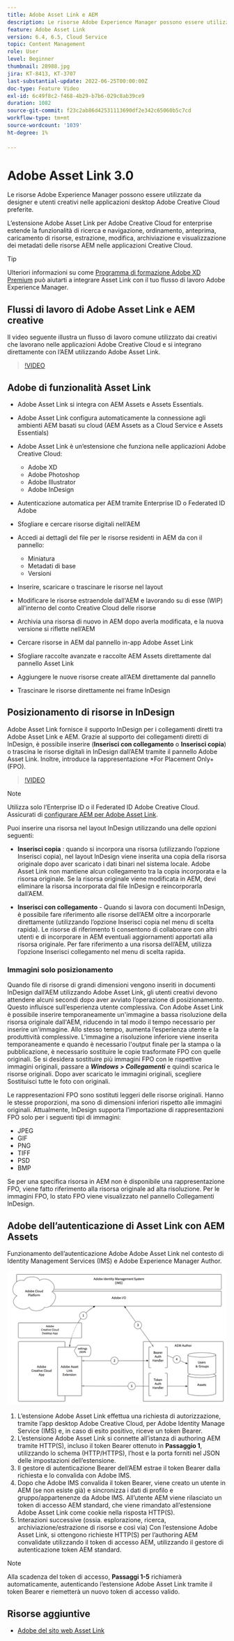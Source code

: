 ```yaml
---
title: Adobe Asset Link e AEM
description: Le risorse Adobe Experience Manager possono essere utilizzate da designer e utenti creativi nelle applicazioni desktop Adobe Creative Cloud preferite. L’estensione Adobe Asset Link per Adobe Creative Cloud for enterprise estende la funzionalità di ricerca e navigazione, ordinamento, anteprima, caricamento di risorse, estrazione, modifica, archiviazione e visualizzazione dei metadati delle risorse AEM negli strumenti Creative Cloud come Adobe XD, Photoshop, InDesign e Illustrator.
feature: Adobe Asset Link
version: 6.4, 6.5, Cloud Service
topic: Content Management
role: User
level: Beginner
thumbnail: 28988.jpg
jira: KT-8413, KT-3707
last-substantial-update: 2022-06-25T00:00:00Z
doc-type: Feature Video
exl-id: 6c49f8c2-f468-4b29-b7b6-029c8ab39ce9
duration: 1082
source-git-commit: f23c2ab86d42531113690df2e342c65060b5c7cd
workflow-type: tm+mt
source-wordcount: '1039'
ht-degree: 1%

---
```


# Adobe Asset Link 3.0

Le risorse Adobe Experience Manager possono essere utilizzate da designer e utenti creativi nelle applicazioni desktop Adobe Creative Cloud preferite.

L’estensione Adobe Asset Link per Adobe Creative Cloud for enterprise estende la funzionalità di ricerca e navigazione, ordinamento, anteprima, caricamento di risorse, estrazione, modifica, archiviazione e visualizzazione dei metadati delle risorse AEM nelle applicazioni Creative Cloud.

>[!TIP]
>
> Ulteriori informazioni su come [Programma di formazione Adobe XD Premium](https://helpx.adobe.com/support/xd.html) può aiutarti a integrare Asset Link con il tuo flusso di lavoro Adobe Experience Manager.

## Flussi di lavoro di Adobe Asset Link e AEM creative

Il video seguente illustra un flusso di lavoro comune utilizzato dai creativi che lavorano nelle applicazioni Adobe Creative Cloud e si integrano direttamente con l’AEM utilizzando Adobe Asset Link.

>[!VIDEO](https://video.tv.adobe.com/v/335927?quality=12&learn=on)

## Adobe di funzionalità Asset Link

+ Adobe Asset Link si integra con AEM Assets e Assets Essentials.
+ Adobe Asset Link configura automaticamente la connessione agli ambienti AEM basati su cloud (AEM Assets as a Cloud Service e Assets Essentials)
+ Adobe Asset Link è un’estensione che funziona nelle applicazioni Adobe Creative Cloud:

   + Adobe XD
   + Adobe Photoshop
   + Adobe Illustrator
   + Adobe InDesign

+ Autenticazione automatica per AEM tramite Enterprise ID o Federated ID Adobe
+ Sfogliare e cercare risorse digitali nell’AEM
+ Accedi ai dettagli del file per le risorse residenti in AEM da con il pannello:
   + Miniatura 
   + Metadati di base
   + Versioni
+ Inserire, scaricare o trascinare le risorse nel layout
+ Modificare le risorse estraendole dall&#39;AEM e lavorando su di esse (WIP) all&#39;interno del conto Creative Cloud delle risorse
+ Archivia una risorsa di nuovo in AEM dopo averla modificata, e la nuova versione si riflette nell’AEM
+ Cercare risorse in AEM dal pannello in-app Adobe Asset Link
+ Sfogliare raccolte avanzate e raccolte AEM Assets direttamente dal pannello Asset Link
+ Aggiungere le nuove risorse create all’AEM direttamente dal pannello
+ Trascinare le risorse direttamente nei frame InDesign

## Posizionamento di risorse in InDesign

Adobe Asset Link fornisce il supporto InDesign per i collegamenti diretti tra Adobe Asset Link e AEM. Grazie al supporto dei collegamenti diretti di InDesign, è possibile inserire (__Inserisci con collegamento__ o __Inserisci copia__) o trascina le risorse digitali in InDesign dall’AEM tramite il pannello Adobe Asset Link. Inoltre, introduce la rappresentazione *For Placement Only+ (FPO).

>[!VIDEO](https://video.tv.adobe.com/v/28988?quality=12&learn=on)

>[!NOTE]
>
>Utilizza solo l’Enterprise ID o il Federated ID Adobe Creative Cloud. Assicurati di [configurare AEM per Adobe Asset Link](https://helpx.adobe.com/it/enterprise/using/adobe-asset-link.html).

Puoi inserire una risorsa nel layout InDesign utilizzando una delle opzioni seguenti:

+ **Inserisci copia** : quando si incorpora una risorsa (utilizzando l’opzione Inserisci copia), nel layout InDesign viene inserita una copia della risorsa originale dopo aver scaricato i dati binari nel sistema locale. Adobe Asset Link non mantiene alcun collegamento tra la copia incorporata e la risorsa originale. Se la risorsa originale viene modificata in AEM, devi eliminare la risorsa incorporata dal file InDesign e reincorporarla dall’AEM.

+ **Inserisci con collegamento** - Quando si lavora con documenti InDesign, è possibile fare riferimento alle risorse dell’AEM oltre a incorporarle direttamente (utilizzando l’opzione Inserisci copia nel menu di scelta rapida). Le risorse di riferimento ti consentono di collaborare con altri utenti e di incorporare in AEM eventuali aggiornamenti apportati alla risorsa originale. Per fare riferimento a una risorsa dell’AEM, utilizza l’opzione Inserisci collegamento nel menu di scelta rapida.

### Immagini solo posizionamento

Quando file di risorse di grandi dimensioni vengono inseriti in documenti InDesign dall’AEM utilizzando Adobe Asset Link, gli utenti creativi devono attendere alcuni secondi dopo aver avviato l’operazione di posizionamento. Questo influisce sull’esperienza utente complessiva. Con Adobe Asset Link è possibile inserire temporaneamente un&#39;immagine a bassa risoluzione della risorsa originale dall&#39;AEM, riducendo in tal modo il tempo necessario per inserire un&#39;immagine. Allo stesso tempo, aumenta l’esperienza utente e la produttività complessive. L&#39;immagine a risoluzione inferiore viene inserita temporaneamente e quando è necessario l&#39;output finale per la stampa o la pubblicazione, è necessario sostituire le copie trasformate FPO con quelle originali. Se si desidera sostituire più immagini FPO con le rispettive immagini originali, passare a **_Windows > Collegamenti_** e quindi scarica le risorse originali. Dopo aver scaricato le immagini originali, scegliere Sostituisci tutte le foto con originali.

Le rappresentazioni FPO sono sostituti leggeri delle risorse originali. Hanno le stesse proporzioni, ma sono di dimensioni inferiori rispetto alle immagini originali. Attualmente, InDesign supporta l’importazione di rappresentazioni FPO solo per i seguenti tipi di immagini:

+ JPEG
+ GIF
+ PNG
+ TIFF
+ PSD
+ BMP

Se per una specifica risorsa in AEM non è disponibile una rappresentazione FPO, viene fatto riferimento alla risorsa originale ad alta risoluzione. Per le immagini FPO, lo stato FPO viene visualizzato nel pannello Collegamenti InDesign.

## Adobe dell’autenticazione di Asset Link con AEM Assets

Funzionamento dell’autenticazione Adobe Adobe Asset Link nel contesto di Identity Management Services (IMS) e Adobe Experience Manager Author.

![Architettura Adobe Asset Link](assets/adobe-asset-link-article-understand.png)

1. L’estensione Adobe Asset Link effettua una richiesta di autorizzazione, tramite l’app desktop Adobe Creative Cloud, per Adobe Identity Manage Service (IMS) e, in caso di esito positivo, riceve un token Bearer.
1. L’estensione Adobe Asset Link si connette all’istanza di authoring AEM tramite HTTP(S), incluso il token Bearer ottenuto in **Passaggio 1**, utilizzando lo schema (HTTP/HTTPS), l’host e la porta forniti nel JSON delle impostazioni dell’estensione.
1. Il gestore di autenticazione Bearer dell’AEM estrae il token Bearer dalla richiesta e lo convalida con Adobe IMS.
1. Dopo che Adobe IMS convalida il token Bearer, viene creato un utente in AEM (se non esiste già) e sincronizza i dati di profilo e gruppo/appartenenze da Adobe IMS. All’utente AEM viene rilasciato un token di accesso AEM standard, che viene rimandato all’estensione Adobe Asset Link come cookie nella risposta HTTP(S).
1. Interazioni successive (ossia. esplorazione, ricerca, archiviazione/estrazione di risorse e così via) Con l’estensione Adobe Asset Link, si ottengono richieste HTTP(S) per l’authoring AEM convalidate utilizzando il token di accesso AEM, utilizzando il gestore di autenticazione token AEM standard.

>[!NOTE]
>
>Alla scadenza del token di accesso, **Passaggi 1-5** richiamerà automaticamente, autenticando l’estensione Adobe Asset Link tramite il token Bearer e riemetterà un nuovo token di accesso valido.

## Risorse aggiuntive

+ [Adobe del sito web Asset Link](https://www.adobe.com/it/creativecloud/business/enterprise/adobe-asset-link.html)
